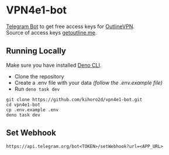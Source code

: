 # VPN4e1-bot

[Telegram Bot](https://t.me/vpn4e1_bot) to get free access keys for [OutlineVPN](https://getoutline.org).\
Source of access keys [getoutline.me](https://getoutline.me/access-keys/).

## Running Locally
Make sure you have installed [Deno CLI](https://deno.land).
- Clone the repository
- Create a .env file with your data _(follow the .env.example file)_
- Run `deno task dev`

```shell
git clone https://github.com/kihoro2d/vpn4e1-bot.git
cd vpn4e1-bot
cp .env.example .env
deno task dev
```

## Set Webhook

`https://api.telegram.org/bot<TOKEN>/setWebhook?url=<APP_URL>`
